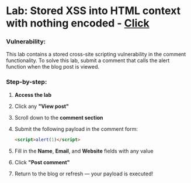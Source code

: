 # Lab: Stored XSS into HTML context with nothing encoded - [Click](https://portswigger.net/web-security/cross-site-scripting/stored/lab-html-context-nothing-encoded)

### Vulnerability:
This lab contains a stored cross-site scripting vulnerability in the comment functionality.
To solve this lab, submit a comment that calls the alert function when the blog post is viewed.


### Step-by-step:

1. **Access the lab**

2. Click any **"View post"**

3. Scroll down to the **comment section**

4. Submit the following payload in the comment form:

   ```html
   <script>alert(1)</script>
   ```

5. Fill in the **Name**, **Email**, and **Website** fields with any value

6. Click **"Post comment"**

7. Return to the blog or refresh — your payload is executed!

